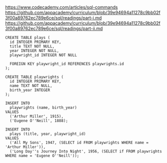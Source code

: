https://www.codecademy.com/articles/sql-commands
https://github.com/appacademy/curriculum/blob/39e94694a11278c9bb02f3f00a89762ec789e6ce/sql/readings/part-i.md
https://github.com/appacademy/curriculum/blob/39e94694a11278c9bb02f3f00a89762ec789e6ce/sql/readings/part-ii.md

```
CREATE TABLE plays (
  id INTEGER PRIMARY KEY,
  title TEXT NOT NULL,
  year INTEGER NOT NULL,
  playwright_id INTEGER NOT NULL

  FOREIGN KEY playwright_id REFERENCES playwrights.id
);

CREATE TABLE playwrights (
  id INTEGER PRIMARY KEY,
  name TEXT NOT NULL,
  birth_year INTEGER
);

INSERT INTO
  playwrights (name, birth_year)
VALUES
  ('Arthur Miller', 1915),
  ('Eugene O''Neill', 1888);

INSERT INTO
  plays (title, year, playwright_id)
VALUES
  ('All My Sons', 1947, (SELECT id FROM playwrights WHERE name = 'Arthur Miller')),
  ('Long Day''s Journey Into Night', 1956, (SELECT if FROM playwrights WHERE name = 'Eugene O''Neill'));
```
